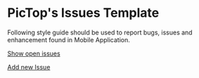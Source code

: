 # PicTop's Issues Template

Following style guide should be used to report bugs, issues and enhancement found in Mobile Application.

[Show open issues](https://github.com/pictopitalia/issues/issues)

[Add new Issue](https://github.com/pictopitalia/issues/issues/new/choose)